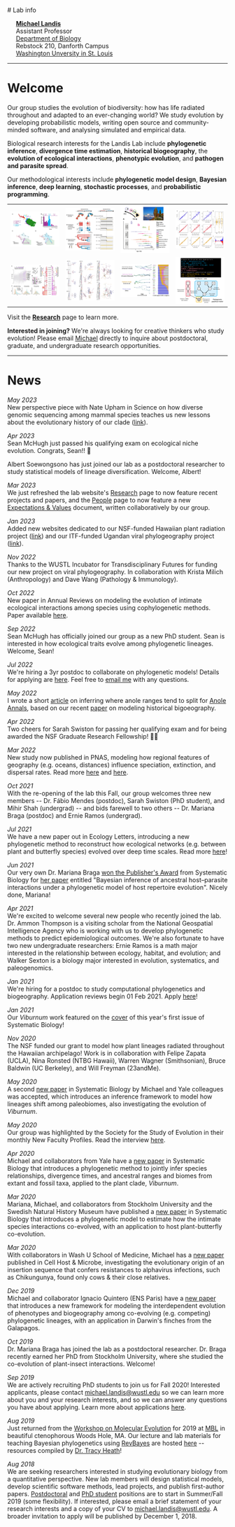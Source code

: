 <br>
# Lab info

&nbsp;&nbsp;&nbsp;&nbsp;&nbsp;[**Michael Landis**](mailto:michael.landis@wustl.edu)<br>
&nbsp;&nbsp;&nbsp;&nbsp;&nbsp;Assistant Professor<br>
&nbsp;&nbsp;&nbsp;&nbsp;&nbsp;[Department of Biology](https://wubio.wustl.edu/)<br>
&nbsp;&nbsp;&nbsp;&nbsp;&nbsp;Rebstock 210, Danforth Campus<br>
&nbsp;&nbsp;&nbsp;&nbsp;&nbsp;[Washington Unversity in St. Louis](https://wustl.edu/)<br>

---

# Welcome

Our group studies the evolution of biodiversity: how has life radiated throughout and adapted to an ever-changing world?
We study evolution by developing probabilistic models, writing open source and community-minded software, and analysing simulated and empirical data.

Biological research interests for the Landis Lab include **phylogenetic inference**, **divergence time estimation**, **historical biogeography**, the **evolution of ecological interactions**, **phenotypic evolution**, and **pathogen and parasite spread**.

Our methodological interests include **phylogenetic model design**, **Bayesian inference**, **deep learning**, **stochastic processes**, and **probabilistic programming**.

<!--
{% include carousel.html height="100" unit="%" duration="4" number="1" %}
-->

 <table style="margin-left:auto;margin-right:auto;">
  <tr>
    <td><img src="/assets/research/img/feature_informed_geosse.png" alt="Biogeographic rates"        style="height:auto;width:112px;"></td>
    <td><img src="/assets/research/img/biome_shift.png"             alt="Biome shifts"               style="height:auto;width:112px;"></td>
    <td><img src="/assets/research/img/biogeographic_dating.png"    alt="Biogeographic dating"       style="height:auto;width:112px;"></td>
    <td><img src="/assets/research/img/deep_learning_phylogeo.png"  alt="Viral phylogeography"       style="height:auto;width:112px;"></td>
  </tr>
  <tr>
    <td><img src="/assets/research/img/biotic_interactions.png"     alt="Biotic interactions"        style="height:auto;width:112px;"></td>
    <td><img src="/assets/research/img/evol_ecol_network.png"       alt="Eco-evolutionary networks"  style="height:auto;width:112px;"></td>
    <td><img src="/assets/research/img/levy_models.png"             alt="Levy processes"             style="height:auto;width:112px;"></td>
    <td><img src="/assets/research/img/revbayes.png"                alt="RevBayes"                   style="height:auto;width:112px;"></td>
  </tr>
</table>

Visit the [**Research**](research) page to learn more.

**Interested in joining?**
We're always looking for creative thinkers who study evolution! Please email [Michael](mailto:michael.landis@wustl.edu) directly to inquire about postdoctoral, graduate, and undergraduate research opportunities. 

----

# News

*May 2023*<br> New perspective piece with Nate Upham in Science on how diverse genomic sequencing among mammal species teaches us new lessons about the evolutionary history of our clade ([link](https://raw.githubusercontent.com/landislab/landislab.github.io/master/assets/research/pdf/Upham_Landis_2023_Science_mammalverse.pdf)). 

*Apr 2023*<br> Sean McHugh just passed his qualifying exam on ecological niche evolution. Congrats, Sean!! 🥳

Albert Soewongsono has just joined our lab as a postdoctoral researcher to study statistical models of lineage diversification. Welcome, Albert!

*Mar 2023*<br> We just refreshed the lab website's [Research](research/) page to now feature recent projects and papers, and the [People](people/) page to now feature a new [Expectations & Values](people/lab_overview.html) document, written collaboratively by our group. 

*Jan 2023*<br> Added new websites dedicated to our NSF-funded Hawaiian plant radiation project ([link](https://sites.wustl.edu/hawaiianplantbiogeography/)) and our ITF-funded Ugandan viral phylogeography project ([link](https://sites.wustl.edu/phylovirus/)).

*Nov 2022*<br> Thanks to the WUSTL Incubator for Transdisciplinary Futures for funding our new project on viral phylogeography. In collaboration with Krista Milich (Anthropology) and Dave Wang (Pathology & Immunology).

*Oct 2022*<br> New paper in Annual Reviews on modeling the evolution of intimate ecological interactions among species using cophylogenetic methods. Paper available [here](https://raw.githubusercontent.com/landislab/landislab.github.io/master/assets/research/pdf/Dismukes_et_al_2022_AREES_cophylogenetic_methods.pdf).

*Sep 2022*<br> Sean McHugh has officially joined our group as a new PhD student. Sean is interested in how ecological traits evolve among phylogenetic lineages. Welcome, Sean!

*Jul 2022*<br> We're hiring a 3yr postdoc to collaborate on phylogenetic models! Details for applying are [here](https://evol.mcmaster.ca/~brian/evoldir/PostDocs/WashingtonU_StLouis.PhylogeneticModels). Feel free to [email me](mailto:michael.landis@wustl.edu) with any questions.

*May 2022*<br>I wrote a short [article](https://www.anoleannals.org/2022/04/29/inferring-where-anole-ranges-tend-to-spread-or-split/) on inferring where anole ranges tend to split for [Anole Annals](https://anoleannals.org), based on our recent [paper](https://www.pnas.org/doi/full/10.1073/pnas.2116948119) on modeling historical bigoeography.

*Apr 2022*<br> Two cheers for Sarah Swiston for passing her qualifying exam and for being awarded the NSF Graduate Research Fellowship! 🎉🎉

*Mar 2022*<br> New study now published in PNAS, modeling how regional features of geography (e.g. oceans, distances) influence speciation, extinction, and dispersal rates. Read more [here](https://www.pnas.org/doi/full/10.1073/pnas.2116948119) and [here](https://source.wustl.edu/2022/03/new-model-predicts-how-geographic-features-influence-evolutionary-outcomes/).

*Oct 2021*<br> With the re-opening of the lab this Fall, our group welcomes three new members -- Dr. Fábio Mendes (postdoc), Sarah Swiston (PhD student), and Mihir Shah (undergrad) -- and bids farewell to two others -- Dr. Mariana Braga (postdoc) and Ernie Ramos (undergrad).

*Jul 2021*<br> We have a new paper out in Ecology Letters, introducing a new phylogenetic method to reconstruct how ecological networks (e.g. between plant and butterfly species) evolved over deep time scales. Read more [here](https://onlinelibrary.wiley.com/doi/10.1111/ele.13842)!

*Jun 2021*<br> Our very own Dr. Mariana Braga [won the Publisher's Award](https://twitter.com/landismj/status/1407379978593898503) from Systematic Biology for [her paper](https://academic.oup.com/sysbio/article/69/6/1149/5810100) entitled "Bayesian inference of ancestral host–parasite interactions under a phylogenetic model of host repertoire evolution". Nicely done, Mariana! 

*Apr 2021*<br> We're excited to welcome several new people who recently joined the lab. Dr. Ammon Thompson is a visiting scholar from the National Geospatial Intelligence Agency who is working with us to develop phylogenetic methods to predict epidemiological outcomes. We're also fortunate to have two new undergraduate researchers: Ernie Ramos is a math major interested in the relationship between ecology, habitat, and evolution; and Walker Sexton is a biology major interested in evolution, systematics, and paleogenomics.

*Jan 2021*<br> We're hiring for a postdoc to study computational phylogenetics and biogeography. Application reviews begin 01 Feb 2021. Apply [here](https://bit.ly/3hJnoiJ)!  

*Jan 2021*<br> Our <i>Viburnum</i> work featured on the [cover](https://academic.oup.com/sysbio/issue/70/1) of this year's first issue of Systematic Biology! 

*Nov 2020*<br> The NSF funded our grant to model how plant lineages radiated throughout the Hawaiian archipelago! Work is in collaboration with Felipe Zapata (UCLA), Nina Ronsted (NTBG Hawaii), Warren Wagner (Smithsonian), Bruce Baldwin (UC Berkeley), and Will Freyman (23andMe).

*May 2020*<br>
A second [new paper](https://doi.org/10.1093/sysbio/syaa045) in Systematic Biology by Michael and Yale colleagues was accepted, which introduces an inference framework to model how lineages shift among paleobiomes, also investigating the evolution of <i>Viburnum</i>.

*May 2020*<br>
Our group was highlighted by the Society for the Study of Evolution in their monthly New Faculty Profiles. Read the interview [here](http://www.evolutionsociety.org/new-faculty-profiles/new-faculty-profile-michael-landis.html). 

*Apr 2020*<br>
Michael and collaborators from Yale have a [new paper](https://academic.oup.com/sysbio/advance-article/doi/10.1093/sysbio/syaa027/5817834) in Systematic Biology that introduces a phylogenetic method to jointly infer species relationships, divergence times, and ancestral ranges and biomes from extant and fossil taxa, applied to the plant clade, <i>Viburnum</i>.

*Mar 2020*<br>
Mariana, Michael, and collaborators from Stockholm University and the Swedish Natural History Museum have published a [new paper](https://academic.oup.com/sysbio/advance-article/doi/10.1093/sysbio/syaa019/5810100) in Systematic Biology that introduces a phylogenetic model to estimate how the intimate species interactions co-evolved, with an application to host plant-butterfly co-evolution.

*Mar 2020*<br>
With collaborators in Wash U School of Medicine, Michael has a [new paper](https://www.sciencedirect.com/science/article/abs/pii/S1931312820300470) published in Cell Host & Microbe, investigating the evolutionary origin of an insertion sequence that confers resistances to alphavirus infections, such as Chikungunya, found only cows & their close relatives.

*Dec 2019*<br>
Michael and collaborator Ignacio Quintero (ENS Paris) have a [new paper](https://academic.oup.com/sysbio/advance-article/doi/10.1093/sysbio/syz082/5682421) that introduces a new framework for modeling the interdependent evolution of phenotypes and biogeography among co-evolving (e.g. competing) phylogenetic lineages, with an application in Darwin's finches from the Galapagos.

*Oct 2019*<br>
Dr. Mariana Braga has joined the lab as a postdoctoral researcher. Dr. Braga recently earned her PhD from Stockholm University, where she studied the co-evolution of plant-insect interactions. Welcome!

*Sep 2019*<br>
We are actively recruiting PhD students to join us for Fall 2020! Interested applicants, please contact [michael.landis@wustl.edu](mailto:michael.landis@wustl.edu) so we can learn more about you and your research interests, and so we can answer any questions you have about applying. Learn more about applications [here](http://dbbs.wustl.edu/prospstudents/PhDAdmissions/Pages/PhDAdmissions.aspx).

*Aug 2019*<br>
Just returned from the [Workshop on Molecular Evolution](https://molevol.mbl.edu/index.php/Main_Page) for 2019 at [MBL](http://mbl.edu) in beautiful ctenophorous Woods Hole, MA. Our lecture and lab materials for teaching Bayesian phylogenetics using [RevBayes](http://revbayes.com) are hosted [here](https://revbayes.github.io/workshops/woodshole2019.html) -- resources compiled by [Dr. Tracy Heath](http://phyloworks.com)!

*Aug 2018*<br>
We are seeking researchers interested in studying evolutionary biology from a quantitative perspective.
New lab members will design statistical models, develop scientific software methods, lead projects, and publish first-author papers.
[Postdoctoral](people/postdoc_position_2019) and [PhD student](people/phd_student_position_2019) positions are to start in Summer/Fall 2019 (some flexibility).
If interested, please email a brief statement of your research interests and a copy of your CV to [michael.landis@wustl.edu](mailto:michael.landis@wustl.edu).
A broader invitation to apply will be published by December 1, 2018.
<br>
